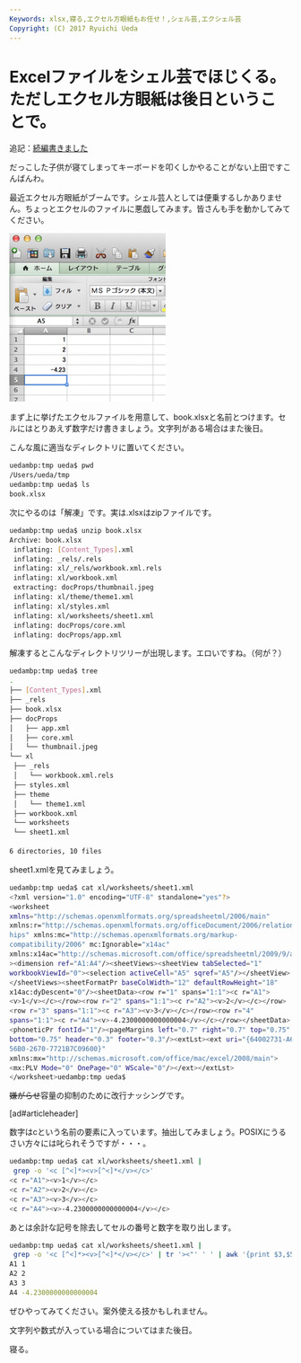 ```yaml
---
Keywords: xlsx,寝る,エクセル方眼紙もお任せ！,シェル芸,エクシェル芸
Copyright: (C) 2017 Ryuichi Ueda
---
```


# Excelファイルをシェル芸でほじくる。ただしエクセル方眼紙は後日ということで。
追記：<a href="http://blog.ueda.asia/?p=2417" title="Excelファイルをシェル芸でほじくる。（hxselect編）" target="_blank">続編書きました</a>

だっこした子供が寝てしまってキーボードを叩くしかやることがない上田ですこんばんわ。

最近エクセル方眼紙がブームです。シェル芸人としては便乗するしかありません。ちょっとエクセルのファイルに悪戯してみます。皆さんも手を動かしてみてください。


<a href="スクリーンショット-2014-03-26-23.05.29.png"><img src="スクリーンショット-2014-03-26-23.05.29-279x300.png" alt="スクリーンショット 2014-03-26 23.05.29" width="279" height="300" class="aligncenter size-medium wp-image-2399" /></a>

まず上に挙げたエクセルファイルを用意して、book.xlsxと名前とつけます。セルにはとりあえず数字だけ書きましょう。文字列がある場合はまた後日。

こんな風に適当なディレクトリに置いてください。

```bash
uedambp:tmp ueda$ pwd
/Users/ueda/tmp
uedambp:tmp ueda$ ls 
book.xlsx
```

次にやるのは「解凍」です。実は.xlsxはzipファイルです。

<!--more-->

```bash
uedambp:tmp ueda$ unzip book.xlsx 
Archive: book.xlsx
 inflating: [Content_Types].xml 
 inflating: _rels/.rels 
 inflating: xl/_rels/workbook.xml.rels 
 inflating: xl/workbook.xml 
 extracting: docProps/thumbnail.jpeg 
 inflating: xl/theme/theme1.xml 
 inflating: xl/styles.xml 
 inflating: xl/worksheets/sheet1.xml 
 inflating: docProps/core.xml 
 inflating: docProps/app.xml 
```

解凍するとこんなディレクトリツリーが出現します。エロいですね。（何が？）

```bash
uedambp:tmp ueda$ tree
.
├── [Content_Types].xml
├── _rels
├── book.xlsx
├── docProps
│   ├── app.xml
│   ├── core.xml
│   └── thumbnail.jpeg
└── xl
 ├── _rels
 │   └── workbook.xml.rels
 ├── styles.xml
 ├── theme
 │   └── theme1.xml
 ├── workbook.xml
 └── worksheets
 └── sheet1.xml

6 directories, 10 files
```

sheet1.xmlを見てみましょう。

```bash
uedambp:tmp ueda$ cat xl/worksheets/sheet1.xml 
<?xml version="1.0" encoding="UTF-8" standalone="yes"?>
<worksheet 
xmlns="http://schemas.openxmlformats.org/spreadsheetml/2006/main" 
xmlns:r="http://schemas.openxmlformats.org/officeDocument/2006/relations
hips" xmlns:mc="http://schemas.openxmlformats.org/markup-
compatibility/2006" mc:Ignorable="x14ac" 
xmlns:x14ac="http://schemas.microsoft.com/office/spreadsheetml/2009/9/ac"
><dimension ref="A1:A4"/><sheetViews><sheetView tabSelected="1" 
workbookViewId="0"><selection activeCell="A5" sqref="A5"/></sheetView>
</sheetViews><sheetFormatPr baseColWidth="12" defaultRowHeight="18" 
x14ac:dyDescent="0"/><sheetData><row r="1" spans="1:1"><c r="A1">
<v>1</v></c></row><row r="2" spans="1:1"><c r="A2"><v>2</v></c></row>
<row r="3" spans="1:1"><c r="A3"><v>3</v></c></row><row r="4" 
spans="1:1"><c r="A4"><v>-4.2300000000000004</v></c></row></sheetData>
<phoneticPr fontId="1"/><pageMargins left="0.7" right="0.7" top="0.75" 
bottom="0.75" header="0.3" footer="0.3"/><extLst><ext uri="{64002731-A6B0-
56B0-2670-7721B7C09600}" 
xmlns:mx="http://schemas.microsoft.com/office/mac/excel/2008/main">
<mx:PLV Mode="0" OnePage="0" WScale="0"/></ext></extLst>
</worksheet>uedambp:tmp ueda$ 
```

<del>嫌がらせ</del>容量の抑制のために改行ナッシングです。

[ad#articleheader]

数字はcという名前の要素に入っています。抽出してみましょう。POSIXにうるさい方々には叱られそうですが・・・。

```bash
uedambp:tmp ueda$ cat xl/worksheets/sheet1.xml |
 grep -o '<c [^<]*><v>[^<]*</v></c>'
<c r="A1"><v>1</v></c>
<c r="A2"><v>2</v></c>
<c r="A3"><v>3</v></c>
<c r="A4"><v>-4.2300000000000004</v></c>
```

あとは余計な記号を除去してセルの番号と数字を取り出します。

```bash
uedambp:tmp ueda$ cat xl/worksheets/sheet1.xml |
 grep -o '<c [^<]*><v>[^<]*</v></c>' | tr '><"' ' ' | awk '{print $3,$5}'
A1 1
A2 2
A3 3
A4 -4.2300000000000004
```

ぜひやってみてください。案外使える技かもしれません。

文字列や数式が入っている場合についてはまた後日。


寝る。

